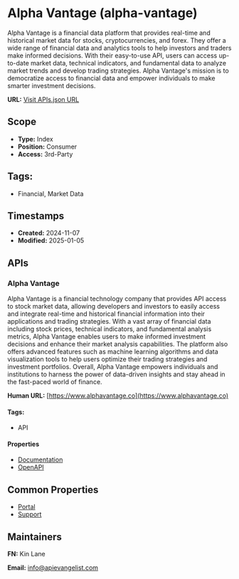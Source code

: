 # Alpha Vantage (alpha-vantage)
Alpha Vantage is a financial data platform that provides real-time and historical market data for stocks, cryptocurrencies, and forex. They offer a wide range of financial data and analytics tools to help investors and traders make informed decisions. With their easy-to-use API, users can access up-to-date market data, technical indicators, and fundamental data to analyze market trends and develop trading strategies. Alpha Vantage's mission is to democratize access to financial data and empower individuals to make smarter investment decisions.

**URL:** [Visit APIs.json URL](https://raw.githubusercontent.com/api-search/alpha-vantage/refs/heads/main/apis.yml)

## Scope

- **Type:** Index 
- **Position:** Consumer 
- **Access:** 3rd-Party 

## Tags:

 - Financial, Market Data

## Timestamps

- **Created:** 2024-11-07 
- **Modified:** 2025-01-05 

## APIs

### Alpha Vantage
Alpha Vantage is a financial technology company that provides API access to stock market data, allowing developers and investors to easily access and integrate real-time and historical financial information into their applications and trading strategies. With a vast array of financial data including stock prices, technical indicators, and fundamental analysis metrics, Alpha Vantage enables users to make informed investment decisions and enhance their market analysis capabilities. The platform also offers advanced features such as machine learning algorithms and data visualization tools to help users optimize their trading strategies and investment portfolios. Overall, Alpha Vantage empowers individuals and institutions to harness the power of data-driven insights and stay ahead in the fast-paced world of finance.

**Human URL:** [https://www.alphavantage.co](https://www.alphavantage.co)


#### Tags:

 - API

#### Properties

- [Documentation](https://www.alphavantage.co)
- [OpenAPI](properties/alpha-vantage-openapi.yml)

## Common Properties

- [Portal](https://www.alphavantage.co/)
- [Support](https://www.alphavantage.co/support/#support)

## Maintainers

**FN:** Kin Lane

**Email:** info@apievangelist.com

